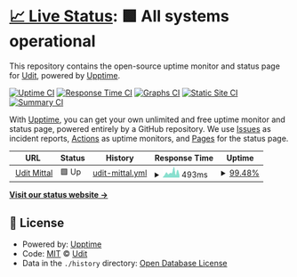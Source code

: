# [📈 Live Status](https://udit-001.github.io/portfolio-status): <!--live status--> **🟩 All systems operational**

This repository contains the open-source uptime monitor and status page for [Udit](uditmittal.com), powered by [Upptime](https://github.com/upptime/upptime).

[![Uptime CI](https://github.com/udit-001/portfolio-status/workflows/Uptime%20CI/badge.svg)](https://github.com/udit-001/portfolio-status/actions?query=workflow%3A%22Uptime+CI%22)
[![Response Time CI](https://github.com/udit-001/portfolio-status/workflows/Response%20Time%20CI/badge.svg)](https://github.com/udit-001/portfolio-status/actions?query=workflow%3A%22Response+Time+CI%22)
[![Graphs CI](https://github.com/udit-001/portfolio-status/workflows/Graphs%20CI/badge.svg)](https://github.com/udit-001/portfolio-status/actions?query=workflow%3A%22Graphs+CI%22)
[![Static Site CI](https://github.com/udit-001/portfolio-status/workflows/Static%20Site%20CI/badge.svg)](https://github.com/udit-001/portfolio-status/actions?query=workflow%3A%22Static+Site+CI%22)
[![Summary CI](https://github.com/udit-001/portfolio-status/workflows/Summary%20CI/badge.svg)](https://github.com/udit-001/portfolio-status/actions?query=workflow%3A%22Summary+CI%22)

With [Upptime](https://upptime.js.org), you can get your own unlimited and free uptime monitor and status page, powered entirely by a GitHub repository. We use [Issues](https://github.com/udit-001/portfolio-status/issues) as incident reports, [Actions](https://github.com/udit-001/portfolio-status/actions) as uptime monitors, and [Pages](https://udit-001.github.io/portfolio-status) for the status page.

<!--start: status pages-->
<!-- This summary is generated by Upptime (https://github.com/upptime/upptime) -->
<!-- Do not edit this manually, your changes will be overwritten -->
<!-- prettier-ignore -->
| URL | Status | History | Response Time | Uptime |
| --- | ------ | ------- | ------------- | ------ |
| <img alt="" src="https://icons.duckduckgo.com/ip3/uditmittal.com.ico" height="13"> [Udit Mittal](https://uditmittal.com) | 🟩 Up | [udit-mittal.yml](https://github.com/udit-001/portfolio-status/commits/HEAD/history/udit-mittal.yml) | <details><summary><img alt="Response time graph" src="./graphs/udit-mittal/response-time-week.png" height="20"> 493ms</summary><br><a href="https://udit-001.github.io/portfolio-status/history/udit-mittal"><img alt="Response time 399" src="https://img.shields.io/endpoint?url=https%3A%2F%2Fraw.githubusercontent.com%2Fudit-001%2Fportfolio-status%2FHEAD%2Fapi%2Fudit-mittal%2Fresponse-time.json"></a><br><a href="https://udit-001.github.io/portfolio-status/history/udit-mittal"><img alt="24-hour response time 501" src="https://img.shields.io/endpoint?url=https%3A%2F%2Fraw.githubusercontent.com%2Fudit-001%2Fportfolio-status%2FHEAD%2Fapi%2Fudit-mittal%2Fresponse-time-day.json"></a><br><a href="https://udit-001.github.io/portfolio-status/history/udit-mittal"><img alt="7-day response time 493" src="https://img.shields.io/endpoint?url=https%3A%2F%2Fraw.githubusercontent.com%2Fudit-001%2Fportfolio-status%2FHEAD%2Fapi%2Fudit-mittal%2Fresponse-time-week.json"></a><br><a href="https://udit-001.github.io/portfolio-status/history/udit-mittal"><img alt="30-day response time 393" src="https://img.shields.io/endpoint?url=https%3A%2F%2Fraw.githubusercontent.com%2Fudit-001%2Fportfolio-status%2FHEAD%2Fapi%2Fudit-mittal%2Fresponse-time-month.json"></a><br><a href="https://udit-001.github.io/portfolio-status/history/udit-mittal"><img alt="1-year response time 422" src="https://img.shields.io/endpoint?url=https%3A%2F%2Fraw.githubusercontent.com%2Fudit-001%2Fportfolio-status%2FHEAD%2Fapi%2Fudit-mittal%2Fresponse-time-year.json"></a></details> | <details><summary><a href="https://udit-001.github.io/portfolio-status/history/udit-mittal">99.48%</a></summary><a href="https://udit-001.github.io/portfolio-status/history/udit-mittal"><img alt="All-time uptime 76.16%" src="https://img.shields.io/endpoint?url=https%3A%2F%2Fraw.githubusercontent.com%2Fudit-001%2Fportfolio-status%2FHEAD%2Fapi%2Fudit-mittal%2Fuptime.json"></a><br><a href="https://udit-001.github.io/portfolio-status/history/udit-mittal"><img alt="24-hour uptime 98.32%" src="https://img.shields.io/endpoint?url=https%3A%2F%2Fraw.githubusercontent.com%2Fudit-001%2Fportfolio-status%2FHEAD%2Fapi%2Fudit-mittal%2Fuptime-day.json"></a><br><a href="https://udit-001.github.io/portfolio-status/history/udit-mittal"><img alt="7-day uptime 99.48%" src="https://img.shields.io/endpoint?url=https%3A%2F%2Fraw.githubusercontent.com%2Fudit-001%2Fportfolio-status%2FHEAD%2Fapi%2Fudit-mittal%2Fuptime-week.json"></a><br><a href="https://udit-001.github.io/portfolio-status/history/udit-mittal"><img alt="30-day uptime 99.88%" src="https://img.shields.io/endpoint?url=https%3A%2F%2Fraw.githubusercontent.com%2Fudit-001%2Fportfolio-status%2FHEAD%2Fapi%2Fudit-mittal%2Fuptime-month.json"></a><br><a href="https://udit-001.github.io/portfolio-status/history/udit-mittal"><img alt="1-year uptime 99.09%" src="https://img.shields.io/endpoint?url=https%3A%2F%2Fraw.githubusercontent.com%2Fudit-001%2Fportfolio-status%2FHEAD%2Fapi%2Fudit-mittal%2Fuptime-year.json"></a></details>

<!--end: status pages-->

[**Visit our status website →**](https://udit-001.github.io/portfolio-status)

## 📄 License

- Powered by: [Upptime](https://github.com/upptime/upptime)
- Code: [MIT](./LICENSE) © [Udit](uditmittal.com)
- Data in the `./history` directory: [Open Database License](https://opendatacommons.org/licenses/odbl/1-0/)
